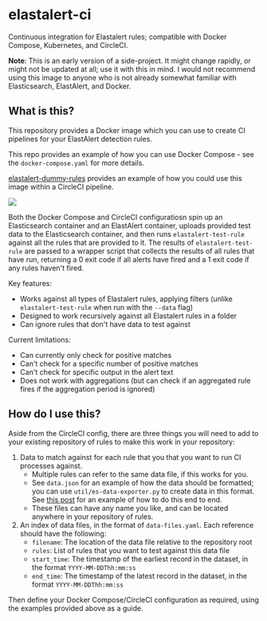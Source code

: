 # elastalert-ci

Continuous integration for Elastalert rules; compatible with Docker Compose,
Kubernetes, and CircleCI.

**Note**: This is an early version of a side-project. It might change rapidly,
or might not be updated at all; use it with this in mind. I would not recommend
using this image to anyone who is not already somewhat familiar with Elasticsearch,
ElastAlert, and Docker.

## What is this?

This repository provides a Docker image which you can use to create CI pipelines
for your ElastAlert detection rules.

This repo provides an example of how you can use Docker Compose - see the 
`docker-compose.yaml` for more details.

[elastalert-dummy-rules](https://github.com/ferozsalam/elastalert-dummy-rules)
provides an example of how you could use this image within a CircleCI pipeline.

![](https://padlock.argh.in/images/circleci.png)

Both the Docker Compose and CircleCI configuratiosn spin up an Elasticsearch
container and an ElastAlert container, uploads provided test data to the
Elasticsearch container, and then runs `elastalert-test-rule` against all the
rules that are provided to it. The results of `elastalert-test-rule` are passed
to a wrapper script that collects the results of all rules that have run,
returning a 0 exit code if all alerts have fired and a 1 exit code if any
rules haven't fired.

Key features:

- Works against all types of Elastalert rules, applying filters
  (unlike `elastalert-test-rule` when run with the `--data` flag)
- Designed to work recursively against all Elastalert rules in a folder
- Can ignore rules that don't have data to test against

Current limitations:

- Can currently only check for positive matches
- Can't check for a specific number of positive matches
- Can't check for specific output in the alert text
- Does not work with aggregations (but can check if an aggregated rule fires
  if the aggregation period is ignored)

## How do I use this?

Aside from the CircleCI config, there are three things you
will need to add to your existing repository of rules to make this work in your
repository:

1. Data to match against for each rule that you that you want to run CI processes
against.
    - Multiple rules can refer to the same data file, if this works for you.
    - See `data.json` for an example of how the data should be formatted; you
      can use `util/es-data-exporter.py` to create data in this format. See
      [this post][0] for an example of how to do this end to end.
    - These files can have any name you like, and can be located anywhere 
      in your repository of rules.
2. An index of data files, in the format of `data-files.yaml`. Each reference should have
   the following:
    - `filename`: The location of the data file relative to the repository root
    - `rules`: List of rules that you want to test against this data file
    - `start_time`: The timestamp of the earliest record in the dataset, in the format `YYYY-MM-DDThh:mm:ss`
    - `end_time`: The timestamp of the latest record in the dataset, in the format `YYYY-MM-DDThh:mm:ss`

Then define your Docker Compose/CircleCI configuration as required, using the examples
provided above as a guide.

[0]: https://padlock.argh.in/2020/10/04/elastalert-ci-example.html
[1]: https://github.com/ferozsalam/elastalert-dummy-rules/blob/master/.circleci/config.yml
